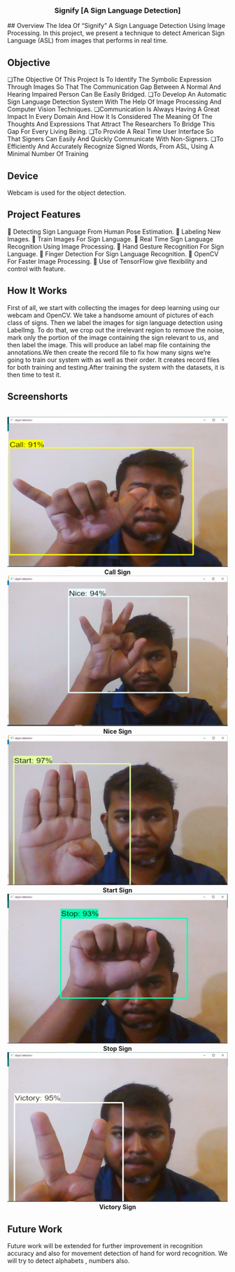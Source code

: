 <h3 align="center" >Signify [A Sign Language Detection] </h1>
## Overview
The Idea Of “Signify” A Sign Language Detection Using Image 
Processing. In this project, we present a technique to detect American Sign Language (ASL) from images that performs in real time.

## Objective
❏The Objective Of This Project Is To Identify The Symbolic 
Expression Through Images So That The Communication Gap Between 
A Normal And Hearing Impaired Person Can Be Easily Bridged.
❏To Develop An Automatic Sign Language Detection System With The 
Help Of Image Processing And Computer Vision Techniques.
❏Communication Is Always Having A Great Impact In Every Domain 
And How It Is Considered The Meaning Of The Thoughts And 
Expressions That Attract The Researchers To Bridge This Gap For 
Every Living Being.
❏To Provide A Real Time User Interface So That Signers Can Easily 
And Quickly Communicate With Non-Signers.
❏To Efficiently And Accurately Recognize Signed Words, From 
ASL, Using A Minimal Number Of Training 

## Device
Webcam is used for the object detection.

## Project Features 
 Detecting Sign Language From Human Pose Estimation.
 Labeling New Images.
 Train Images For Sign Language.
 Real Time Sign Language Recognition Using Image 
Processing.
 Hand Gesture Recognition For Sign Language.
 Finger Detection For Sign Language Recognition.
 OpenCV For Faster Image Processing.
 Use of TensorFlow give flexibility and control with feature.

## How It Works
First of all, we start with collecting the images for deep learning using our webcam and OpenCV. We take a handsome amount of pictures of each class of signs. Then we label the images for sign language detection using LabelImg. To do that, we crop out the irrelevant region to remove the noise, mark only the portion of the image containing the sign relevant to us, and then label the image. This will produce an label map file containing the annotations.We then create the record file to fix how many signs we’re going to train our system with as well as their order. It creates record files for both training and testing.After training the system with the datasets, it is then time to test it.

## Screenshorts
<p align="center">
  <br>
    <img src="ss/call.png"><br>
   <b>Call Sign</b><br>
    <img src="ss/nice.png"><br>
    <b>Nice Sign</b><br>
    <img src="ss/start.png"><br>
    <b>Start Sign</b><br>
    <img src="ss/stop.png"><br>
    <b>Stop Sign</b><br>
    <img src="ss/victory.png"><br>
    <b>Victory Sign</b><br>
</p>

## Future Work
Future work will be extended for further improvement in recognition accuracy and also for movement detection  of hand for word recognition. We will try to detect alphabets , numbers also.
